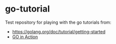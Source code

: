 # go-tutorial

Test repository for playing with the go tutorials from:

- https://golang.org/doc/tutorial/getting-started
- [GO in Action](https://www.manning.com/books/go-in-action)


